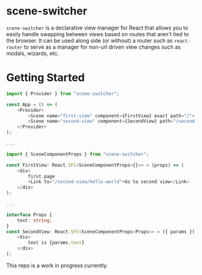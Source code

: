 # scene-switcher

`scene-switcher` is a declarative view manager for React that allows you to easily handle swapping between views based on routes that aren't tied to the browser. It can be used along side (or without) a router such as `react-router` to serve as a manager for non-url driven view changes such as modals, wizards, etc.

# Getting Started

```typescript
import { Provider } from "scene-switcher";

const App = () => (
    <Provider>
        <Scene name="first-view" component={FirstView} exact path="/">
        <Scene name="second-view" component={SecondView} path="/second-view/:text">
    </Provider>
);

...

import { SceneComponentProps } from "scene-switcher";

const FirstView: React.SFC<SceneComponentProps<{}>> = (props) => (
    <div>
        first page
        <Link to="/second-view/hello-world">Go to second view</Link>
    </div>
);

...

interface Props {
    text: string;
}
const SecondView: React.SFC<SceneComponentProps<Props>> = ({ params }) => (
    <div>
        text is {params.text}
    </div>
);
```

This repo is a work in progress currently.